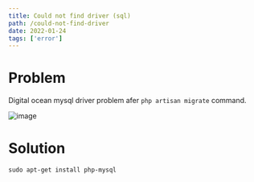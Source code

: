 ```yaml
---
title: Could not find driver (sql)
path: /could-not-find-driver
date: 2022-01-24
tags: ['error']
---
```


# Problem
Digital ocean mysql driver problem afer `php artisan migrate` command.

![image](https://user-images.githubusercontent.com/68708205/150823554-67fb3d13-f7c2-474d-b952-acc728161dc4.png)

# Solution
```mysql
sudo apt-get install php-mysql
```
